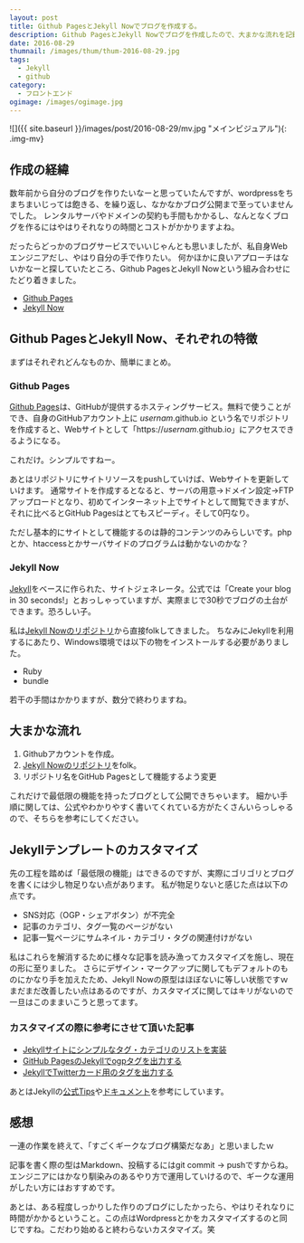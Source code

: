 ```yaml
---
layout: post
title: Github PagesとJekyll Nowでブログを作成する。
description: Github PagesとJekyll Nowでブログを作成したので、大まかな流れを記録しています。
date: 2016-08-29
thumnail: /images/thum/thum-2016-08-29.jpg
tags:
  - Jekyll
  - github
category:
  - フロントエンド
ogimage: /images/ogimage.jpg
---
```


![]({{ site.baseurl }}/images/post/2016-08-29/mv.jpg "メインビジュアル"){: .img-mv}

## 作成の経緯

数年前から自分のブログを作りたいなーと思っていたんですが、wordpressをちまちまいじっては飽きる、を繰り返し、なかなかブログ公開まで至っていませんでした。
レンタルサーバやドメインの契約も手間もかかるし、なんとなくブログを作るにはやはりそれなりの時間とコストがかかりますよね。

だったらどっかのブログサービスでいいじゃんとも思いましたが、私自身Webエンジニアだし、やはり自分の手で作りたい。
何かほかに良いアプローチはないかなーと探していたところ、Github PagesとJekyll Nowという組み合わせにたどり着きました。

 - [Github Pages](https://pages.github.com/)
 - [Jekyll Now](http://www.jekyllnow.com/)

## Github PagesとJekyll Now、それぞれの特徴

まずはそれぞれどんなものか、簡単にまとめ。

### Github Pages

[Github Pages](https://pages.github.com/)は、GitHubが提供するホスティングサービス。無料で使うことができ、自身のGitHubアカウント上に _usernam_.github.io という名でリポジトリを作成すると、Webサイトとして「https://_usernam_.github.io」にアクセスできるようになる。

これだけ。シンプルですねー。

あとはリポジトリにサイトリソースをpushしていけば、Webサイトを更新していけます。
通常サイトを作成するとなると、サーバの用意→ドメイン設定→FTPアップロードとなり、初めてインターネット上でサイトとして閲覧できますが、それに比べるとGitHub Pagesはとてもスピーディ。そして0円なり。

ただし基本的にサイトとして機能するのは静的コンテンツのみらしいです。phpとか、htaccessとかサーバサイドのプログラムは動かないのかな？

### Jekyll Now

[Jekyll](http://jekyllrb.com/)をベースに作られた、サイトジェネレータ。公式では「Create your blog in 30 seconds!」とおっしゃっていますが、実際まじで30秒でブログの土台ができます。恐ろしい子。

私は[Jekyll Nowのリポジトリ](https://github.com/barryclark/jekyll-now)から直接folkしてきました。
ちなみにJekyllを利用するにあたり、Windows環境では以下の物をインストールする必要がありました。

 - Ruby
 - bundle

若干の手間はかかりますが、数分で終わりますね。

## 大まかな流れ

1. Githubアカウントを作成。
2. [Jekyll Nowのリポジトリ](https://github.com/barryclark/jekyll-now)をfolk。
3. リポジトリ名をGitHub Pagesとして機能するよう変更

これだけで最低限の機能を持ったブログとして公開できちゃいます。
細かい手順に関しては、公式やわかりやすく書いてくれている方がたくさんいらっしゃるので、そちらを参考にしてください。

## Jekyllテンプレートのカスタマイズ

先の工程を踏めば「最低限の機能」はできるのですが、実際にゴリゴリとブログを書くには少し物足りない点があります。
私が物足りないと感じた点は以下の点です。

 - SNS対応（OGP・シェアボタン）が不完全
 - 記事のカテゴリ、タグ一覧のページがない
 - 記事一覧ページにサムネイル・カテゴリ・タグの関連付けがない

私はこれらを解消するために様々な記事を読み漁ってカスタマイズを施し、現在の形に至りました。
さらにデザイン・マークアップに関してもデフォルトのものにかなり手を加えたため、Jekyll Nowの原型はほぼないに等しい状態ですｗ
まだまだ改善したい点はあるのですが、カスタマイズに関してはキリがないので一旦はこのままいこうと思ってます。

### カスタマイズの際に参考にさせて頂いた記事

 - [Jekyllサイトにシンプルなタグ・カテゴリのリストを実装](http://qiita.com/mnishiguchi/items/fa1e8fd2e893ea801ce8)
 - [GitHub PagesのJekyllでogpタグを出力する](http://takezoe.hatenablog.com/entry/2016/07/03/104536)
 - [JekyllでTwitterカード用のタグを出力する](http://takezoe.hatenablog.com/entry/2016/07/03/175911)

あとはJekyllの[公式Tips](http://jekylltips-ja.github.io/guide/navigation-and-includes/)や[ドキュメント](http://jekyllrb.com/docs/home/)を参考にしています。

## 感想

一連の作業を終えて、「すごくギークなブログ構築だなあ」と思いましたｗ

記事を書く際の型はMarkdown、投稿するにはgit commit → pushですからね。
エンジニアにはかなり馴染みのあるやり方で運用していけるので、ギークな運用がしたい方にはおすすめです。

あとは、ある程度しっかりした作りのブログにしたかったら、やはりそれなりに時間がかかるということ。この点はWordpressとかをカスタマイズするのと同じですね。こだわり始めると終わらないカスタマイズ。笑

